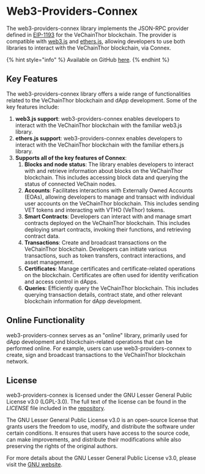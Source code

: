 # Web3-Providers-Connex

The web3-providers-connex library implements the JSON-RPC provider defined in [EIP-1193](https://github.com/ethereum/EIPs/blob/master/EIPS/eip-1193.md) for the VeChainThor blockchain. The provider is compatible with [web3.js](https://github.com/ChainSafe/web3.js) and [ethers.js](https://github.com/ethers-io/ethers.js), allowing developers to use both libraries to interact with the VeChainThor blockchain, via Connex.

{% hint style="info" %}
Available on GitHub [here](https://github.com/vechain/web3-providers-connex).
{% endhint %}

## Key Features

The web3-providers-connex library offers a wide range of functionalities related to the VeChainThor blockchain and dApp development. Some of the key features include:

1. **web3.js support**: web3-providers-connex enables developers to interact with the VeChainThor blockchain with the familiar web3.js library.
2. **ethers.js support**: web3-providers-connex enables developers to interact with the VeChainThor blockchain with the familiar ethers.js library.
3. **Supports all of the key features of Connex**:
   1. **Blocks and node status**: The library enables developers to interact with and retrieve information about blocks on the VeChainThor blockchain. This includes accessing block data and querying the status of connected VeChain nodes.
   2. **Accounts**: Facilitates interactions with Externally Owned Accounts (EOAs), allowing developers to manage and transact with individual user accounts on the VeChainThor blockchain. This includes sending VET tokens and interacting with VTHO (VeThor) tokens.
   3. **Smart Contracts**: Developers can interact with and manage smart contracts deployed on the VeChainThor blockchain. This includes deploying smart contracts, invoking their functions, and retrieving contract data.
   4. **Transactions**: Create and broadcast transactions on the VeChainThor blockchain. Developers can initiate various transactions, such as token transfers, contract interactions, and asset management.
   5. **Certificates**: Manage certificates and certificate-related operations on the blockchain. Certificates are often used for identity verification and access control in dApps.
   6. **Queries**: Efficiently query the VeChainThor blockchain. This includes querying transaction details, contract state, and other relevant blockchain information for dApp development.

## Online Functionality

web3-providers-connex serves as an "online" library, primarily used for dApp development and blockchain-related operations that can be performed online. For example, users can use web3-providers-connex to create, sign and broadcast transactions to the VeChainThor blockchain network.

## License

web3-providers-connex is licensed under the GNU Lesser General Public License v3.0 (LGPL-3.0). The full text of the license can be found in the _LICENSE_ file included in the [repository](https://github.com/vechain/web3-providers-connex/blob/main/LICENSE).

The GNU Lesser General Public License v3.0 is an open-source license that grants users the freedom to use, modify, and distribute the software under certain conditions. It ensures that users have access to the source code, can make improvements, and distribute their modifications while also preserving the rights of the original authors.

For more details about the GNU Lesser General Public License v3.0, please visit the [GNU website](https://www.gnu.org/licenses/lgpl-3.0.html).
